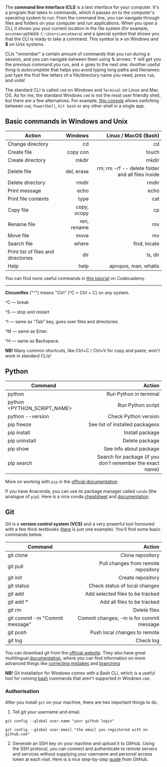 The **command line interface (CLI)** is a text interface for your computer. It's a program that takes in commands, which it passes on to the computer's operating system to run. From the command line, you can navigate through files and folders on your computer and run applications. When you open a CLI, it shows you your current location in the file system (for example, `ancatmara@INGEN C:\Users\ancatmara`) and a special symbol that shows you that the CLI is ready to take a command. This symbol is **>** on Windows and **$** on Unix systems.

CLIs "remember" a certain amount of commands that you run during a session, and you can navigate between them using ⇅ arrows: ↑ will get you the previous command you run, and ↓ goes to the next one. Another useful thing is *autocomplete* that helps you avoid typing long paths and filenames: just type the first few letters of a file/directory name you need, press `tab`, and voilà!

The standard CLI  is called `cmd` on Windows and `Terminal` on Linux and Mac OS. As for me, the standard Windows `cmd` is not the most user friendly shell, but there are a few alternatives. For example, [this console](https://conemu.github.io/) allows switching between `cmd`, `PowerShell`, `Git bash` or any other shell in a single app.


## Basic commands in Windows and Unix

|  Action      | Windows        | Linux / MacOS (Bash)|
| ------------- |-------------:| -----:|
| Change directory     | cd | cd |
| Create file    | copy con     | touch|
| Create directory | mkdir  |  mkdir |
| Delete file  | del, erase | rm; rm -rf -- delete folder and all files inside |
| Delete directory    | rmdir      |   rmdir |
| Print message | echo   |  echo |
| Print file contents | type  | cat|
| Copy file     | copy, xcopy | cp |
| Rename file  | ren, rename      |  mv |
| Move file   | move  |  mv |
| Search file | where     |   find, locate |
| Print list of files and directories| dir |  ls, dir |
| Help |   help  |  apropos, man, whatis  |

You can find more useful commands in [this tutorial](https://www.codecademy.com/articles/command-line-commands) on Codecademy.

*** 

**Circumflex** ("^") means "Ctrl" (^C = Ctrl + C) on any system.

^C — break

^S — stop and restart

^I — same as "Tab" key, goes over files and directories

^M — same as Enter.

^H — same as Backspace.

**NB!** Many common shortcuts, like Ctrl+C / Ctrl+V for copy and paste, won't work in standard CLIs! 

## Python

|Command| Action|
|-------| -------:|
|python| Run Python in terminal |
|python <PYTHON_SCRIPT_NAME>| Run Python script|
|python --version| Check Python version|
|pip freeze| See list of installed packagess|
|pip install| Install package|
|pip uninstall| Delete package|
|pip show| See info about package|
|pip search| Search for package (if you don't remember the exact name)|

More on working with `pip` in the [official documentation](https://pip.pypa.io/en/stable/).

If you have Anaconda, you can use its package manager called `conda` (the analogue of `pip`). Here is a nice conda [cheatsheet](https://conda.io/docs/_downloads/conda-cheatsheet.pdf) and [documentation](https://conda.io/docs/index.html).


## Git

Git is a **version control system (VCS)** and a very powerful tool honoured with a few thick textbooks ([here](https://www.oreilly.com/library/view/version-control-with/9781449345037/) is just one example). You'll find some basic commands below.

|Command| Action|
|-------| -------:|
|git clone <LINK>| Clone repository|
|git pull| Pull changes from remote repository|
|git init| Create repository|
|git status| Check status of local changes|
|git add| Add selected files to be tracked|
|git add \*| Add all files to be tracked|
|git rm| Delete files|
|git commit -m "Commit message"| Commit changes; -m is for commit message|
|git push| Push local changes to remote|
|git log| Check log|

You can download git from the [official website](https://git-scm.com/downloads). They also have great multilingual [documentation](https://git-scm.com/book/en/v2), where you can find information on more advanced things like [correcting mistakes](https://git-scm.com/book/en/v1/Git-Basics-Undoing-Things) and [branching](https://git-scm.com/book/en/v2/Git-Branching-Branches-in-a-Nutshell)
  
**NB!** Git installation for Windows comes with a Bash CLI, which is a useful tool for running [bash](https://en.wikipedia.org/wiki/Bash_(Unix_shell)) commands that aren't supported in Windows `cmd`.

### Authorisation

After you install `git` on your machine, there are two important things to do.

  1. Tell git your username and email.
  
`git config --global user.name "your github login"`

`git config --global user.email "the email you registered with on github.com"`
  
  2. Generate an SSH key on your machine and upload it to GitHub. Using the SSH protocol, you can connect and authenticate to remote servers and services without supplying your username and personal access token at each visit. Here is a nice step-by-step [guide](https://docs.github.com/en/github/authenticating-to-github/connecting-to-github-with-ssh/about-ssh) from GitHub.
